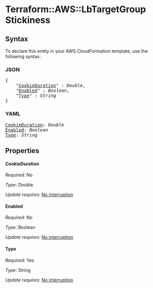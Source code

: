 # Terraform::AWS::LbTargetGroup Stickiness

## Syntax

To declare this entity in your AWS CloudFormation template, use the following syntax:

### JSON

<pre>
{
    "<a href="#cookieduration" title="CookieDuration">CookieDuration</a>" : <i>Double</i>,
    "<a href="#enabled" title="Enabled">Enabled</a>" : <i>Boolean</i>,
    "<a href="#type" title="Type">Type</a>" : <i>String</i>
}
</pre>

### YAML

<pre>
<a href="#cookieduration" title="CookieDuration">CookieDuration</a>: <i>Double</i>
<a href="#enabled" title="Enabled">Enabled</a>: <i>Boolean</i>
<a href="#type" title="Type">Type</a>: <i>String</i>
</pre>

## Properties

#### CookieDuration

_Required_: No

_Type_: Double

_Update requires_: [No interruption](https://docs.aws.amazon.com/AWSCloudFormation/latest/UserGuide/using-cfn-updating-stacks-update-behaviors.html#update-no-interrupt)

#### Enabled

_Required_: No

_Type_: Boolean

_Update requires_: [No interruption](https://docs.aws.amazon.com/AWSCloudFormation/latest/UserGuide/using-cfn-updating-stacks-update-behaviors.html#update-no-interrupt)

#### Type

_Required_: Yes

_Type_: String

_Update requires_: [No interruption](https://docs.aws.amazon.com/AWSCloudFormation/latest/UserGuide/using-cfn-updating-stacks-update-behaviors.html#update-no-interrupt)

